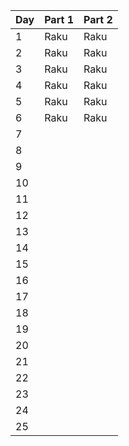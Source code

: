 Day | Part 1 | Part 2 |
----|--------|--------|
1 | Raku | Raku |
2 | Raku | Raku |
3 | Raku | Raku |
4 | Raku | Raku |
5 | Raku | Raku |
6 | Raku | Raku |
7 |  |  |
8 |  |  |
9 |  |  |
10 |  |  |
11 |  |  |
12 |  |  |
13 |  |  |
14 |  |  |
15 |  |  |
16 |  |  |
17 |  |  |
18 |  |  |
19 |  |  |
20 |  |  |
21 | 
22 | 
23 | 
24 | 
25 | 